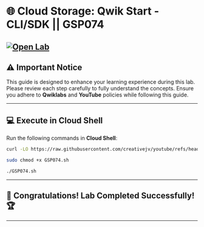 # 🌐 Cloud Storage: Qwik Start - CLI/SDK || GSP074
[![Open Lab](https://img.shields.io/badge/Open-Lab-blue?style=flat)](https://www.cloudskillsboost.google/focuses/569?parent=catalog) 
---

## ⚠️ **Important Notice**  
This guide is designed to enhance your learning experience during this lab. Please review each step carefully to fully understand the concepts. Ensure you adhere to **Qwiklabs** and **YouTube** policies while following this guide.  

---

## 💻 **Execute in Cloud Shell**  
Run the following commands in **Cloud Shell**:  
```bash
curl -LO https://raw.githubusercontent.com/creativejv/youtube/refs/heads/main/GSP074.sh

sudo chmod +x GSP074.sh

./GSP074.sh
```  
---

## 🎉 **Congratulations! Lab Completed Successfully!** 🏆  

---
